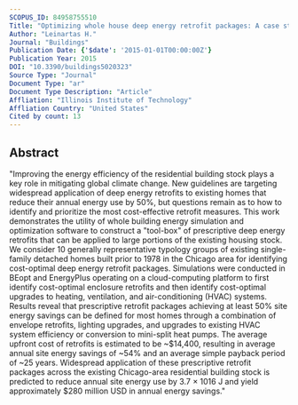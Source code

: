 ```yaml
---
SCOPUS_ID: 84958755510
Title: "Optimizing whole house deep energy retrofit packages: A case study of existing Chicago-area homes"
Author: "Leinartas H."
Journal: "Buildings"
Publication Date: {'$date': '2015-01-01T00:00:00Z'}
Publication Year: 2015
DOI: "10.3390/buildings5020323"
Source Type: "Journal"
Document Type: "ar"
Document Type Description: "Article"
Affliation: "Illinois Institute of Technology"
Affliation Country: "United States"
Cited by count: 13
---
```


## Abstract
"Improving the energy efficiency of the residential building stock plays a key role in mitigating global climate change. New guidelines are targeting widespread application of deep energy retrofits to existing homes that reduce their annual energy use by 50%, but questions remain as to how to identify and prioritize the most cost-effective retrofit measures. This work demonstrates the utility of whole building energy simulation and optimization software to construct a \"tool-box\" of prescriptive deep energy retrofits that can be applied to large portions of the existing housing stock. We consider 10 generally representative typology groups of existing single-family detached homes built prior to 1978 in the Chicago area for identifying cost-optimal deep energy retrofit packages. Simulations were conducted in BEopt and EnergyPlus operating on a cloud-computing platform to first identify cost-optimal enclosure retrofits and then identify cost-optimal upgrades to heating, ventilation, and air-conditioning (HVAC) systems. Results reveal that prescriptive retrofit packages achieving at least 50% site energy savings can be defined for most homes through a combination of envelope retrofits, lighting upgrades, and upgrades to existing HVAC system efficiency or conversion to mini-split heat pumps. The average upfront cost of retrofits is estimated to be ~$14,400, resulting in average annual site energy savings of ~54% and an average simple payback period of ~25 years. Widespread application of these prescriptive retrofit packages across the existing Chicago-area residential building stock is predicted to reduce annual site energy use by 3.7 × 1016 J and yield approximately $280 million USD in annual energy savings."
